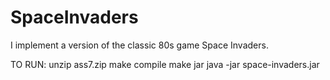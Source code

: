 # SpaceInvaders
 I implement a version of the classic 80s game Space Invaders.
 
 TO RUN: unzip ass7.zip
make compile
make jar
java -jar space-invaders.jar
